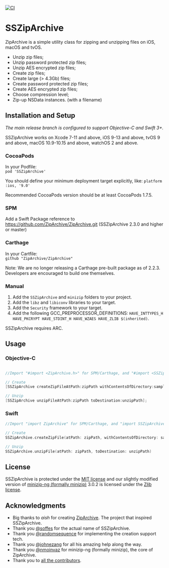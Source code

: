 [![CI](https://github.com/ZipArchive/ZipArchive/workflows/CI/badge.svg)](https://github.com/ZipArchive/ZipArchive/actions?query=workflow%3ACI)

# SSZipArchive

ZipArchive is a simple utility class for zipping and unzipping files on iOS, macOS and tvOS.

- Unzip zip files;
- Unzip password protected zip files;
- Unzip AES encrypted zip files;
- Create zip files;
- Create large (> 4.3Gb) files;
- Create password protected zip files;
- Create AES encrypted zip files;
- Choose compression level;
- Zip-up NSData instances. (with a filename)

## Installation and Setup

*The main release branch is configured to support Objective-C and Swift 3+.*

SSZipArchive works on Xcode 7-11 and above, iOS 9-13 and above, tvOS 9 and above, macOS 10.9-10.15 and above, watchOS 2 and above.

### CocoaPods
In your Podfile:  
`pod 'SSZipArchive'`

You should define your minimum deployment target explicitly, like:
`platform :ios, '9.0'`

Recommended CocoaPods version should be at least CocoaPods 1.7.5.

### SPM
Add a Swift Package reference to https://github.com/ZipArchive/ZipArchive.git (SSZipArchive 2.3.0 and higher or master)

### Carthage
In your Cartfile:  
`github "ZipArchive/ZipArchive"`

Note: We are no longer releasing a Carthage pre-built package as of 2.2.3. Developers are encouraged to build one themselves.

### Manual

1. Add the `SSZipArchive` and `minizip` folders to your project.
2. Add the `libz` and `libiconv` libraries to your target.
3. Add the `Security` framework to your target.
4. Add the following GCC_PREPROCESSOR_DEFINITIONS: `HAVE_INTTYPES_H HAVE_PKCRYPT HAVE_STDINT_H HAVE_WZAES HAVE_ZLIB $(inherited)`.

SSZipArchive requires ARC.

## Usage

### Objective-C

```objective-c

//Import "#import <ZipArchive.h>" for SPM/Carthage, and "#import <SSZipArchive.h>" for CocoaPods.

// Create
[SSZipArchive createZipFileAtPath:zipPath withContentsOfDirectory:sampleDataPath];

// Unzip
[SSZipArchive unzipFileAtPath:zipPath toDestination:unzipPath];
```

### Swift

```swift
//Import "import ZipArchive" for SPM/Carthage, and "import SSZipArchive" for CocoaPods.

// Create
SSZipArchive.createZipFile(atPath: zipPath, withContentsOfDirectory: sampleDataPath)

// Unzip
SSZipArchive.unzipFile(atPath: zipPath, toDestination: unzipPath)
```

## License

SSZipArchive is protected under the [MIT license](https://github.com/samsoffes/ssziparchive/raw/master/LICENSE) and our slightly modified version of [minizip-ng (formally minizip)](https://github.com/zlib-ng/minizip-ng) 3.0.2 is licensed under the [Zlib license](https://www.zlib.net/zlib_license.html).

## Acknowledgments

* Big thanks to *aish* for creating [ZipArchive](https://code.google.com/archive/p/ziparchive/). The project that inspired SSZipArchive.
* Thank you [@soffes](https://github.com/soffes) for the actual name of SSZipArchive.
* Thank you [@randomsequence](https://github.com/randomsequence) for implementing the creation support tech.
* Thank you [@johnezang](https://github.com/johnezang) for all his amazing help along the way.
* Thank you [@nmoinvaz](https://github.com/nmoinvaz) for minizip-ng (formally minizip), the core of ZipArchive.
* Thank you to [all the contributors](https://github.com/ZipArchive/ZipArchive/graphs/contributors).
